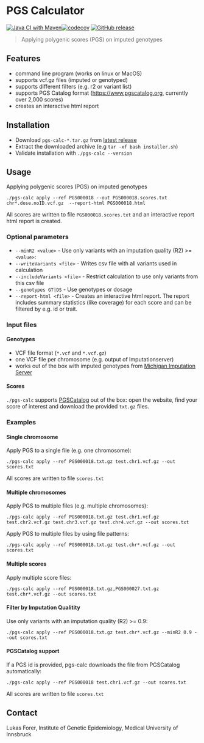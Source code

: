 # PGS Calculator

[![Java CI with Maven](https://github.com/lukfor/pgs-calc/actions/workflows/maven.yml/badge.svg)](https://github.com/lukfor/pgs-calc/actions/workflows/maven.yml)[![codecov](https://codecov.io/gh/lukfor/pgs-calc/branch/master/graph/badge.svg)](https://codecov.io/gh/lukfor/pgs-calc)
[![GitHub release](https://img.shields.io/github/release/lukfor/pgs-calc.svg)](https://GitHub.com/lukfor/pgs-calc/releases/)

> Applying polygenic scores (PGS) on imputed genotypes

## Features

- command line program (works on linux or MacOS)
- supports vcf.gz files (imputed or genotyped)
- supports different filters (e.g. r2 or variant list)
- supports PGS Catalog format (https://www.pgscatalog.org, currently over 2,000 scores)
- creates an interactive html report

## Installation

- Download `pgs-calc-*.tar.gz` from [latest release](https://github.com/lukfor/pgs-calc/releases/latest)
- Extract the downloaded archive (e.g `tar -xf bash installer.sh`)
- Validate installation with `./pgs-calc --version`

## Usage

Applying polygenic scores (PGS) on imputed genotypes

```
./pgs-calc apply --ref PGS000018 --out PGS000018.scores.txt chr*.dose.noID.vcf.gz  --report-html PGS000018.html
```

All scores are written to file `PGS000018.scores.txt` and an interactive report html report is created.

### Optional parameters

- `--minR2 <value>` - Use only variants with an imputation quality (R2) >= `<value>`:
- `--writeVariants <file>` - Writes csv file with all variants used in calculation
- `--includeVariants <file>` - Restrict calculation to use only variants from this csv file
- `--genotypes GT|DS` - Use genotypes or dosage
- `--report-html <file>` - Creates an interactive html report. The report includes summary statistics (like coverage) for each score and can be filtered by e.g. id or trait.

### Input files

#### Genotypes

- VCF file format (`*.vcf` and `*.vcf.gz`)
- one VCF file per chromosome (e.g. output of Imputationserver)
- works out of the box with imputed genotypes from [Michigan Imputation Server](http://imputationserver.sph.umich.edu)

#### Scores

`./pgs-calc` supports [PGSCatalog](https://www.pgscatalog.org) out of the box: open the website, find your score of interest and download the provided `txt.gz` files.


### Examples

#### Single chromosome

Apply PGS to a single file (e.g. one chromosome):

```
./pgs-calc apply --ref PGS000018.txt.gz test.chr1.vcf.gz --out scores.txt
```

All scores are written to file `scores.txt`

#### Multiple chromosomes

Apply PGS to multiple files (e.g. multiple chromosomes):

```
./pgs-calc apply --ref PGS000018.txt.gz test.chr1.vcf.gz test.chr2.vcf.gz test.chr3.vcf.gz test.chr4.vcf.gz --out scores.txt
```

Apply PGS to multiple files by using file patterns:

```
./pgs-calc apply --ref PGS000018.txt.gz test.chr*.vcf.gz --out scores.txt
```

#### Multiple scores

Apply multiple score files:

```
./pgs-calc apply --ref PGS000018.txt.gz,PGS000027.txt.gz test.chr*.vcf.gz --out scores.txt
```


#### Filter by Imputation Qualitity

Use only variants with an imputation quality (R2) >= 0.9:

```
./pgs-calc apply --ref PGS000018.txt.gz test.chr*.vcf.gz --minR2 0.9 --out scores.txt
```

#### PGSCatalog support

If a PGS id is provided, pgs-calc downloads the file from PGSCatalog automatically:

```
./pgs-calc apply --ref PGS000018 test.chr1.vcf.gz --out scores.txt
```

All scores are written to file `scores.txt`

## Contact

Lukas Forer, Institute of Genetic Epidemiology, Medical University of Innsbruck
